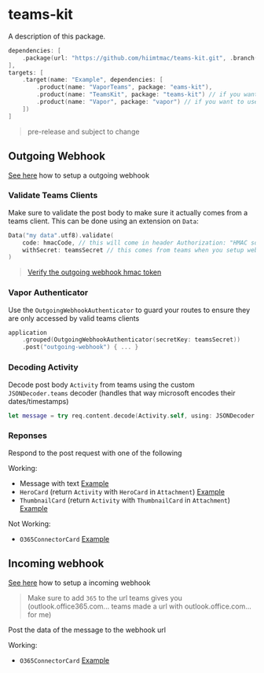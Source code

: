 # teams-kit

A description of this package.

```swift
dependencies: [
    .package(url: "https://github.com/hiimtmac/teams-kit.git", .branch("main"))
],
targets: [
    .target(name: "Example", dependencies: [
        .product(name: "VaporTeams", package: "eams-kit"),
        .product(name: "TeamsKit", package: "teams-kit") // if you want to use vapor
        .product(name: "Vapor", package: "vapor") // if you want to use vapor
    ])
]
```

> pre-release and subject to change

## Outgoing Webhook

[See here](https://docs.microsoft.com/en-us/microsoftteams/platform/webhooks-and-connectors/how-to/add-outgoing-webhook) how to setup a outgoing webhook

### Validate Teams Clients

Make sure to validate the post body to make sure it actually comes from a teams client. This can be done using an extension on `Data`:

```swift
Data("my data".utf8).validate(
    code: hmacCode, // this will come in header Authorization: "HMAC sd...d="
    withSecret: teamsSecret // this comes from teams when you setup webhook
)
```

> [Verify the outgoing webhook hmac token](https://docs.microsoft.com/en-us/microsoftteams/platform/webhooks-and-connectors/how-to/add-outgoing-webhook#2-create-a-method-to-verify-the-outgoing-webhook-hmac-token)

### Vapor Authenticator

Use the `OutgoingWebhookAuthenticator` to guard your routes to ensure they are only accessed by valid teams clients

```swift
application
    .grouped(OutgoingWebhookAuthenticator(secretKey: teamsSecret))
    .post("outgoing-webhook") { ... }
```

### Decoding Activity

Decode post body `Activity` from teams using the custom `JSONDecoder.teams` decoder (handles that way microsoft encodes their dates/timestamps)

```swift
let message = try req.content.decode(Activity.self, using: JSONDecoder.teams)
```

### Reponses

Respond to the post request with one of the following

Working:

- Message with text [Example](Sources/Example/main.swift#L12)
- `HeroCard` (return `Activity` with `HeroCard` in `Attachment`) [Example](Sources/Example/main.swift#L26)
- `ThumbnailCard` (return `Activity` with `ThumbnailCard` in `Attachment`) [Example](Sources/Example/main.swift#L39)

Not Working:

- `O365ConnectorCard` [Example](Sources/Example/main.swift#L56)

## Incoming webhook

[See here](https://docs.microsoft.com/en-us/microsoftteams/platform/webhooks-and-connectors/how-to/add-incoming-webhook) how to setup a incoming webhook

> Make sure to add `365` to the url teams gives you (outlook.office365.com... teams made a url with outlook.office.com... for me)

Post the data of the message to the webhook url

Working:

- `O365ConnectorCard` [Example](Sources/Example/main.swift)
